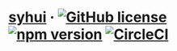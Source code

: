 # [syhui](https://github.com/Yuhui-Shen/ui_component_library/) &middot; [![GitHub license](https://img.shields.io/github/license/Yuhui-Shen/ui_component_library?color=blue)](https://github.com/Yuhui-Shen/ui_component_library/blob/master/LICENSE) [![npm version](https://badge.fury.io/js/ui_component_library-testrun.svg)](https://badge.fury.io/js/ui_component_library-testrun) [![CircleCI](https://circleci.com/gh/Yuhui-Shen/ui_component_library/tree/deploy.svg?style=shield)](https://circleci.com/gh/Yuhui-Shen/ui_component_library/tree/deploy)
